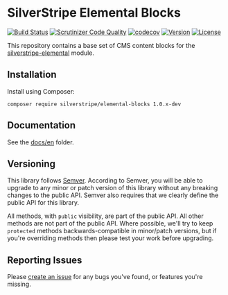 # SilverStripe Elemental Blocks

[![Build Status](http://img.shields.io/travis/silverstripe/silverstripe-elemental-blocks.svg?style=flat)](https://travis-ci.org/silverstripe/silverstripe-elemental-blocks)
[![Scrutinizer Code Quality](https://scrutinizer-ci.com/g/silverstripe/silverstripe-elemental-blocks/badges/quality-score.png?b=master)](https://scrutinizer-ci.com/g/silverstripe/silverstripe-elemental-blocks/?branch=master)
[![codecov](https://codecov.io/gh/silverstripe/silverstripe-elemental-blocks/branch/master/graph/badge.svg)](https://codecov.io/gh/silverstripe/silverstripe-elemental-blocks)
[![Version](http://img.shields.io/packagist/v/silverstripe/elemental-blocks.svg?style=flat)](https://packagist.org/packages/silverstripe/elemental-blocks)
[![License](http://img.shields.io/packagist/l/silverstripe/elemental-blocks.svg?style=flat)](LICENSE.md)

This repository contains a base set of CMS content blocks for the [silverstripe-elemental](https://github.com/dnadesign/silverstripe-elemental.git) module.

## Installation

Install using Composer:

```
composer require silverstripe/elemental-blocks 1.0.x-dev
```

## Documentation

See the [docs/en](docs/en) folder.

## Versioning

This library follows [Semver](http://semver.org). According to Semver, you will be able to upgrade to any minor or patch version of this library without any breaking changes to the public API. Semver also requires that we clearly define the public API for this library.

All methods, with `public` visibility, are part of the public API. All other methods are not part of the public API. Where possible, we'll try to keep `protected` methods backwards-compatible in minor/patch versions, but if you're overriding methods then please test your work before upgrading.

## Reporting Issues

Please [create an issue](http://github.com/silverstripe/silverstripe-elemental-blocks/issues) for any bugs you've found, or features you're missing.

